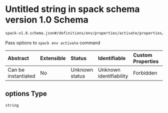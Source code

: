# Untitled string in spack schema version 1.0 Schema

```txt
spack-v1.0.schema.json#/definitions/env/properties/activate/properties/options
```

Pass options to `spack env activate` command

| Abstract            | Extensible | Status         | Identifiable            | Custom Properties | Additional Properties | Access Restrictions | Defined In                                                                      |
| :------------------ | :--------- | :------------- | :---------------------- | :---------------- | :-------------------- | :------------------ | :------------------------------------------------------------------------------ |
| Can be instantiated | No         | Unknown status | Unknown identifiability | Forbidden         | Allowed               | none                | [spack-v1.0.schema.json*](../out/spack-v1.0.schema.json "open original schema") |

## options Type

`string`
